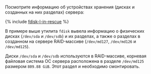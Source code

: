 Посмотрите информацию об устройствах хранения (дисках и созданных на них разделах) сервера:

{% include [fdisk-l-in-rescue](../fdisk-l-in-rescue.md) %}

В примере выше утилита `fdisk` вывела информацию о физических дисках (`/dev/sda` и `/dev/sdb`) и их разделах, а также о разделах в созданном на сервере RAID-массиве (`/dev/md127`, `/dev/md126` и `/dev/md125`).

Диски `/dev/sda` и `/dev/sdb` используются в RAID-массиве, корневая файловая система ОС сервера расположена в разделе `/dev/md125` размером `809.88 GiB`. Этот раздел и необходимо смонтировать.